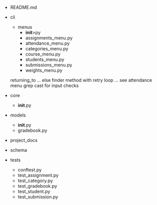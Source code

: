 * README.md
<!-- * main.py -->

- cli
    <!-- * __init__.py -->
    <!-- * formatters.py [deprecated] -->
    <!-- * main.py -->
    <!-- * menu_helpers.py -->
    <!-- * model_formatters.py -->
    <!-- * path_utils.py -->
    - menus
        * __init__>py
        * assignments_menu.py
        * attendance_menu.py
        * categories_menu.py
        * course_menu.py
        * students_menu.py
        * submissions_menu.py
        * weights_menu.py

    returning_to ... else
    finder method with retry loop ... see attendance menu
    grep cast for input checks

- core
    * __init__.py
    <!-- * attendance_stager.py -->
    <!-- * formatters.py -->
    <!-- * response.py -->
    <!-- * utils.py -->

- models
    * __init__.py
    <!-- * assignment.py -->
    <!-- * category.py -->
    * gradebook.py
    <!-- * student.py -->
    <!-- * submission.py -->
    <!-- * types.py -->
    
- project_docs
    <!-- * mvp_gradebook_task_list.md -->
    <!-- * post_mvp_roadmap.md -->
    <!-- * project_file_structure.md -->
    <!-- * refactoring.md -->

- schema

- tests
    * conftest.py
    * test_assignment.py
    * test_category.py
    * test_gradebook.py
    * test_student.py
    * test_submission.py



